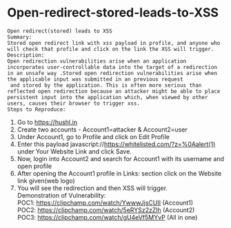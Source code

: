 # Open-redirect-stored-leads-to-XSS

	Open redirect(stored) leads to XSS					
	Summary:					
	Stored open redirect link with xss payload in profile, and anyone who will check that profile and click on the link the XSS will trigger.					
	Description:					
	Open redirection vulnerabilities arise when an application incorporates user-controllable data into the target of a redirection in an unsafe way .Stored open redirection vulnerabilities arise when the applicable input was submitted in an previous request					
	 and stored by the application. This is often more serious than reflected open redirection because an attacker might be able to place persistent input into the application which, when viewed by other users, causes their browser to trigger xss.					
	Steps to Reproduce:					
1.	Go to https://hushl.in					
2.	Create two accounts - Account1=attacker & Account2=user					
3.	Under Account1, go to Profile and click on Edit Profile					
4.	Enter this payload javascript://https://whitelisted.com/?z=%0Aalert(1) under Your Website Link and click Save.					
5.	Now, login into Account2 and search for Account1 with its username and open profile					
6.	After opening the Account1 profile in Links: section click on the Website link given(web logo)					
7.	You will see the redirection and then XSS will trigger.					
	Demonstration of Vulnerability:					
	POC1: https://clipchamp.com/watch/YwwwJjsCUII     (Account1)					
	POC2: https://clipchamp.com/watch/5eRYSz2zZlh          (Account2)					
	POC3: https://clipchamp.com/watch/gU4eVf5MYvP    (All in one)					
